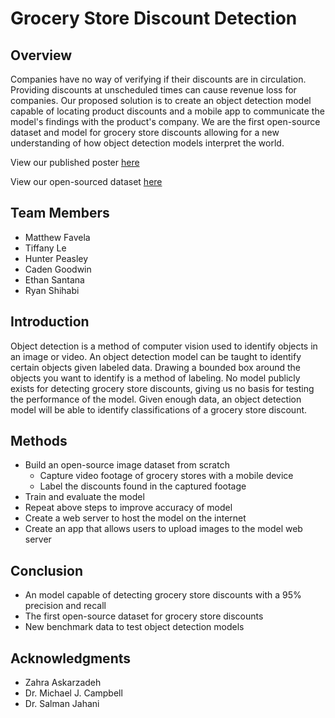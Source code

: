 # Grocery Store Discount Detection
## Overview
Companies have no way of verifying if their discounts are in circulation. Providing discounts at unscheduled times can cause revenue loss for companies. 
Our proposed solution is to create an object detection model capable of locating product discounts and a mobile app to communicate the model's findings 
with the product's company. We are the first open-source dataset and model for grocery store discounts allowing for a new understanding of how object detection models interpret the world.

View our published poster [here](https://blogs.chapman.edu/gci/2023/05/09/an-application-for-detecting-grocery-store-discounts/)

View our open-sourced dataset [here](https://universe.roboflow.com/sap-grocery-store/sale-detection)

## Team Members
* Matthew Favela
* Tiffany Le
* Hunter Peasley
* Caden Goodwin
* Ethan Santana
* Ryan Shihabi

## Introduction
Object detection is a method of computer vision used to identify objects in an image or video. An object detection model can be taught to identify certain objects given labeled data. 
Drawing a bounded box around the objects you want to identify is a method of labeling. No model publicly exists for detecting grocery store discounts, giving us no basis for testing the performance of the model. 
Given enough data, an object detection model will be able to identify classifications of a grocery store discount.

## Methods

* Build an open-source image dataset from scratch
    * Capture video footage of grocery stores with a mobile device
    * Label the discounts found in the captured footage
* Train and evaluate the model
* Repeat above steps to improve accuracy of model
* Create a web server to host the model on the internet
* Create an app that allows users to upload images to the model web server

## Conclusion
* An model capable of detecting grocery store discounts with a 95% precision and recall
* The first open-source dataset for grocery store discounts
* New benchmark data to test object detection models

## Acknowledgments
* Zahra Askarzadeh
* Dr. Michael J. Campbell
* Dr. Salman Jahani

